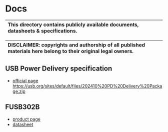 # Docs

| This directory contains publicly available documents, datasheets & specifications. |
|:--------

| **DISCLAIMER**: copyrights and authorship of all published materials here belong to their original legal owners. |
|:--------


## USB Power Delivery specification

- [official page](https://www.usb.org/document-library/usb-power-delivery)
https://usb.org/sites/default/files/202410%20PD%20Delivery%20Package.zip


## FUSB302B

- [product page](https://www.onsemi.com/products/interfaces/usb-type-c/FUSB302B)
- [datasheet](https://www.onsemi.com/download/data-sheet/pdf/fusb302b-d.pdf)


